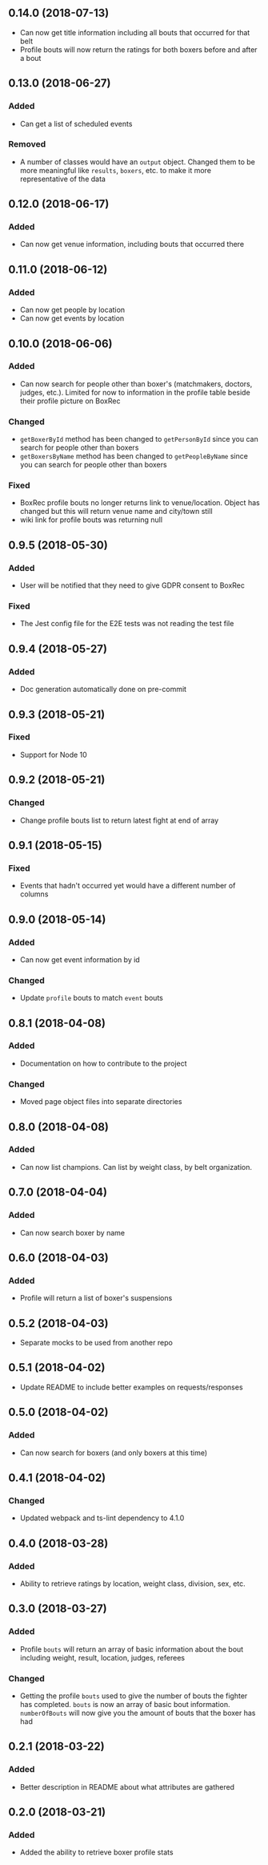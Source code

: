## 0.14.0 (2018-07-13)

- Can now get title information including all bouts that occurred for that belt
- Profile bouts will now return the ratings for both boxers before and after a bout

## 0.13.0 (2018-06-27)

### Added

- Can get a list of scheduled events

### Removed

- A number of classes would have an `output` object.  Changed them to be more meaningful like `results`, `boxers`, etc.
to make it more representative of the data

## 0.12.0 (2018-06-17)

### Added

- Can now get venue information, including bouts that occurred there

## 0.11.0 (2018-06-12)

### Added

- Can now get people by location
- Can now get events by location

## 0.10.0 (2018-06-06)

### Added

- Can now search for people other than boxer's (matchmakers, doctors, judges, etc.).  Limited for now to information in the profile table beside their profile picture on BoxRec

### Changed

- `getBoxerById` method has been changed to `getPersonById` since you can search for people other than boxers
- `getBoxersByName` method has been changed to `getPeopleByName` since you can search for people other than boxers

### Fixed

- BoxRec profile bouts no longer returns link to venue/location.  Object has changed but this will return venue name and city/town still
- wiki link for profile bouts was returning null

## 0.9.5 (2018-05-30)

### Added

- User will be notified that they need to give GDPR consent to BoxRec

### Fixed

- The Jest config file for the E2E tests was not reading the test file

## 0.9.4 (2018-05-27)

### Added

- Doc generation automatically done on pre-commit

## 0.9.3 (2018-05-21)

### Fixed

- Support for Node 10

## 0.9.2 (2018-05-21)

### Changed

- Change profile bouts list to return latest fight at end of array

## 0.9.1 (2018-05-15)

### Fixed

- Events that hadn't occurred yet would have a different number of columns

## 0.9.0 (2018-05-14)

### Added

- Can now get event information by id

### Changed

- Update `profile` bouts to match `event` bouts 

## 0.8.1 (2018-04-08)

### Added

- Documentation on how to contribute to the project

### Changed

- Moved page object files into separate directories

## 0.8.0 (2018-04-08)

### Added

- Can now list champions.  Can list by weight class, by belt organization.

## 0.7.0 (2018-04-04)

### Added

- Can now search boxer by name

## 0.6.0 (2018-04-03)

### Added

- Profile will return a list of boxer's suspensions

## 0.5.2 (2018-04-03)

- Separate mocks to be used from another repo

## 0.5.1 (2018-04-02)

- Update README to include better examples on requests/responses

## 0.5.0 (2018-04-02)

### Added

- Can now search for boxers (and only boxers at this time)

## 0.4.1 (2018-04-02)

### Changed

- Updated webpack and ts-lint dependency to 4.1.0

## 0.4.0 (2018-03-28)

### Added

- Ability to retrieve ratings by location, weight class, division, sex, etc.

## 0.3.0 (2018-03-27)

### Added

- Profile `bouts` will return an array of basic information about the bout including weight, result, location, judges, referees

### Changed

- Getting the profile `bouts` used to give the number of bouts the fighter has completed.  `bouts` is now an array of basic bout information.  `numberOfBouts` will now give you the amount of bouts that the boxer has had

## 0.2.1 (2018-03-22)

### Added

- Better description in README about what attributes are gathered

## 0.2.0 (2018-03-21)

### Added

- Added the ability to retrieve boxer profile stats
